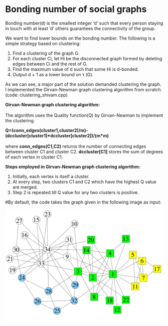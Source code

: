 # Bonding number of social graphs

Bonding number(d) is the smallest integer ‘d’ such that every person staying in touch with at least ‘d’ others guarantees the connectivity of the group.

We want to find lower bounds on the bonding number. The following is a simple strategy based on clustering:
1. Find a clustering of the graph G.
2. For each cluster Ci, let Hi be the disconnected graph formed by deleting edges between Ci and the rest of G.
3. Find the maximum value of d such that some Hi is d-bonded.
4. Output d + 1 as a lower bound on τ (G).

As we can see, a major part of the solution demanded clustering the graph. 
I implemented the Girvan-Newman graph clustering algorithm from scratch. (code: clustering_shivam.cpp) 

**Girvan-Newman graph clustering algorithm:** <br />      
The algorithm uses the Quality function(Q) by Girvan-Newman to implement the clustering.      

**Q=(conn_edges(cluster1,cluster2)/m)-(dccluster[cluster1]\*dccluster[cluster2])/(m\*m)**   <br />               
where **conn_edges(C1,C2)** returns the number of connecting edges between cluster C1 and cluster C2.
      **dccluster[C1]** stores the sum of degrees of each vertex in cluster C1.   
      
**Steps employed in Girvan-Newman graph clustering algorithm:**<br />
1) Initially, each vertex is itself a cluster.<br />
2) At every step, two clusters C1 and C2 which have the highest Q value are merged.<br />
3) Step 2 is repeated till Q value for any two clusters is positive.

#By default, the code takes the graph given in the following image as input:

![alt text](https://github.com/shivam2296/Graph-Clustering/blob/master/sample.jpg)
